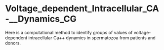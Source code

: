 # Voltage_dependent_Intracellular_CA-__Dynamics_CG
Here is a computational method to identify groups of values of voltage-dependent intracellular Ca++ dynamics in spermatozoa from patients and donors.
